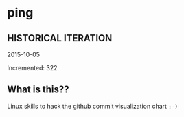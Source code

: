 # ping

## HISTORICAL ITERATION
2015-10-05

Incremented: 322

## What is this?? 
Linux skills to hack the github commit visualization chart `;-)`
